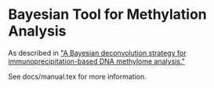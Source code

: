 Bayesian Tool for Methylation Analysis
=======================================

As described in ["A Bayesian deconvolution strategy for immunoprecipitation-based DNA methylome analysis."](http://www.ncbi.nlm.nih.gov/pubmed/18612301)

See docs/manual.tex for more information.